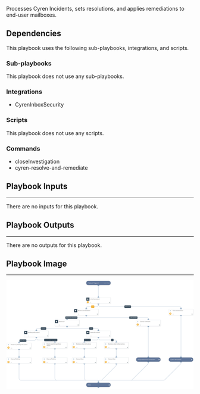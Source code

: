 Processes Cyren Incidents, sets resolutions, and applies remediations to end-user mailboxes. 

## Dependencies
This playbook uses the following sub-playbooks, integrations, and scripts.

### Sub-playbooks
This playbook does not use any sub-playbooks.

### Integrations
* CyrenInboxSecurity

### Scripts
This playbook does not use any scripts.

### Commands
* closeInvestigation
* cyren-resolve-and-remediate

## Playbook Inputs
---
There are no inputs for this playbook.

## Playbook Outputs
---
There are no outputs for this playbook.

## Playbook Image
---
![Cyren Inbox Security Default](../doc_files/Cyren_Inbox_Security_playbook_1.png)
